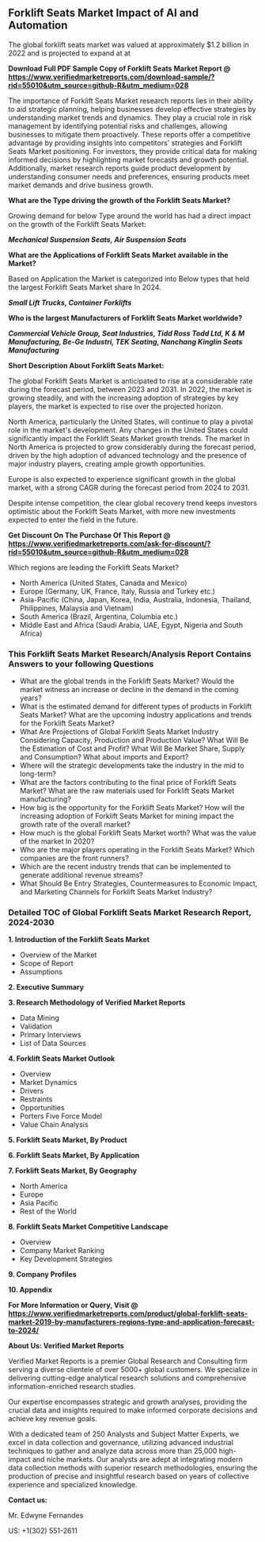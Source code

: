 <h2>Forklift Seats Market Impact of AI and Automation</h2>The global forklift seats market was valued at approximately $1.2 billion in 2022 and is projected to expand at at</p><p id="" class=""><strong>Download Full PDF Sample Copy of Forklift Seats Market Report @ <a href="https://www.verifiedmarketreports.com/download-sample/?rid=55010&utm_source=github-R&utm_medium=028" target="_blank">https://www.verifiedmarketreports.com/download-sample/?rid=55010&utm_source=github-R&utm_medium=028</a></strong></p><p>The importance of&nbsp;Forklift Seats Market research reports lies in their ability to aid strategic planning, helping businesses develop effective strategies by understanding market trends and dynamics. They play a crucial role in risk management by identifying potential risks and challenges, allowing businesses to mitigate them proactively. These reports offer a competitive advantage by providing insights into competitors' strategies and Forklift Seats Market positioning. For investors, they provide critical data for making informed decisions by highlighting market forecasts and growth potential. Additionally, market research reports guide product development by understanding consumer needs and preferences, ensuring products meet market demands and drive business growth.</p><p><strong>What are the&nbsp;Type driving the growth of the Forklift Seats Market?</strong></p><p id="" class="">Growing demand for below Type around the world has had a direct impact on the growth of the Forklift Seats Market:</p><em><strong>Mechanical Suspension Seats, Air Suspension Seats</strong></em></p><strong>What are the&nbsp;Applications&nbsp;of Forklift Seats Market available in the Market?</strong></p><p id="" class="">Based on Application the Market is categorized into Below types that held the largest Forklift Seats Market share In 2024.</p><em><strong>Small Lift Trucks, Container Forklifts</strong></em></p><strong>Who is the largest Manufacturers of Forklift Seats Market worldwide?</strong></p><p><em><strong>Commercial Vehicle Group, Seat Industries, Tidd Ross Todd Ltd, K & M Manufacturing, Be-Ge Industri, TEK Seating, Nanchang Kinglin Seats Manufacturing</strong></em></p><p id="" class=""><strong>Short Description About Forklift Seats Market:</strong></p><p>The global Forklift Seats Market is anticipated to rise at a considerable rate during the forecast period, between 2023 and 2031. In 2022, the market is growing steadily, and with the increasing adoption of strategies by key players, the market is expected to rise over the projected horizon.</p><p>North America, particularly the United States, will continue to play a pivotal role in the market's development. Any changes in the United States could significantly impact the Forklift Seats Market growth trends. The market in North America is projected to grow considerably during the forecast period, driven by the high adoption of advanced technology and the presence of major industry players, creating ample growth opportunities.</p><p>Europe is also expected to experience significant growth in the global market, with a strong CAGR during the forecast period from 2024 to 2031.</p><p>Despite intense competition, the clear global recovery trend keeps investors optimistic about the Forklift Seats Market, with more new investments expected to enter the field in the future.</p><p id="" class=""><strong>Get Discount On The Purchase Of This Report @ <a href="https://www.verifiedmarketreports.com/ask-for-discount/?rid=55010&utm_source=github-R&utm_medium=028" target="_blank">https://www.verifiedmarketreports.com/ask-for-discount/?rid=55010&utm_source=github-R&utm_medium=028</a></strong></p>Which regions are leading the Forklift Seats Market?</p><ul><li>North America (United States, Canada and Mexico)</li><li>Europe (Germany, UK, France, Italy, Russia and Turkey etc.)</li><li>Asia-Pacific (China, Japan, Korea, India, Australia, Indonesia, Thailand, Philippines, Malaysia and Vietnam)</li><li>South America (Brazil, Argentina, Columbia etc.)</li><li>Middle East and Africa (Saudi Arabia, UAE, Egypt, Nigeria and South Africa)</li></ul><h3 id="" class="">This Forklift Seats Market Research/Analysis Report Contains Answers to your following Questions</h3><ul><li>What are the global trends in the Forklift Seats Market? Would the market witness an increase or decline in the demand in the coming years?</li><li>What is the estimated demand for different types of products in Forklift Seats Market? What are the upcoming industry applications and trends for the Forklift Seats Market?</li><li>What Are Projections of Global Forklift Seats Market Industry Considering Capacity, Production and Production Value? What Will Be the Estimation of Cost and Profit? What Will Be Market Share, Supply and Consumption? What about imports and Export?</li><li>Where will the strategic developments take the industry in the mid to long-term?</li><li>What are the factors contributing to the final price of Forklift Seats Market? What are the raw materials used for Forklift Seats Market manufacturing?</li><li>How big is the opportunity for the Forklift Seats Market? How will the increasing adoption of Forklift Seats Market for mining impact the growth rate of the overall market?</li><li>How much is the global Forklift Seats Market worth? What was the value of the market In 2020?</li><li>Who are the major players operating in the Forklift Seats Market? Which companies are the front runners?</li><li>Which are the recent industry trends that can be implemented to generate additional revenue streams?</li><li>What Should Be Entry Strategies, Countermeasures to Economic Impact, and Marketing Channels for Forklift Seats Market Industry?</li></ul><h3 id="" class="">Detailed TOC of Global Forklift Seats Market Research Report, 2024-2030</h3><p id="" class=""><strong>1. Introduction of the Forklift Seats Market</strong></p><ul><li>Overview of the Market</li><li>Scope of Report</li><li>Assumptions</li></ul><p id="" class=""><strong>2. Executive Summary</strong></p><p id="" class=""><strong>3. Research Methodology of Verified Market Reports</strong></p><ul><li>Data Mining</li><li>Validation</li><li>Primary Interviews</li><li>List of Data Sources</li></ul><p id="" class=""><strong>4. Forklift Seats Market Outlook</strong></p><ul><li>Overview</li><li>Market Dynamics</li><li>Drivers</li><li>Restraints</li><li>Opportunities</li><li>Porters Five Force Model</li><li>Value Chain Analysis</li></ul><p id="" class=""><strong>5. Forklift Seats Market, By Product</strong></p><p id="" class=""><strong>6. Forklift Seats Market, By Application</strong></p><p id="" class=""><strong>7. Forklift Seats Market, By Geography</strong></p><ul><li>North America</li><li>Europe</li><li>Asia Pacific</li><li>Rest of the World</li></ul><p id="" class=""><strong>8. Forklift Seats Market Competitive Landscape</strong></p><ul><li>Overview</li><li>Company Market Ranking</li><li>Key Development Strategies</li></ul><p id="" class=""><strong>9. Company Profiles</strong></p><p id="" class=""><strong>10. Appendix</strong></p><p id="" class=""><strong>For More Information or Query, Visit @ <a href="https://www.verifiedmarketreports.com/product/global-forklift-seats-market-2019-by-manufacturers-regions-type-and-application-forecast-to-2024/" target="_blank">https://www.verifiedmarketreports.com/product/global-forklift-seats-market-2019-by-manufacturers-regions-type-and-application-forecast-to-2024/</a></strong></p><p id="" class=""><strong>About Us: Verified Market Reports</strong></p><p id="" class="">Verified Market Reports is a premier Global Research and Consulting firm serving a diverse clientele of over 5000+ global customers. We specialize in delivering cutting-edge analytical research solutions and comprehensive information-enriched research studies.</p><p id="" class="">Our expertise encompasses strategic and growth analyses, providing the crucial data and insights required to make informed corporate decisions and achieve key revenue goals.</p><p id="" class="">With a dedicated team of 250 Analysts and Subject Matter Experts, we excel in data collection and governance, utilizing advanced industrial techniques to gather and analyze data across more than 25,000 high-impact and niche markets. Our analysts are adept at integrating modern data collection methods with superior research methodologies, ensuring the production of precise and insightful research based on years of collective experience and specialized knowledge.</p><p id="" class=""><strong>Contact us:</strong></p><p id="" class="">Mr. Edwyne Fernandes</p><p id="" class="">US: +1(302) 551-2611</p>